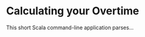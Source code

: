 Calculating your Overtime
=========================

This short Scala command-line application parses...

